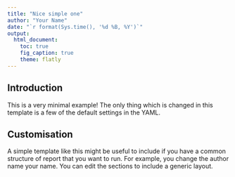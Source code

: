 ```yaml
---
title: "Nice simple one"
author: "Your Name"
date: "`r format(Sys.time(), '%d %B, %Y')`"
output:
  html_document:
    toc: true
    fig_caption: true
    theme: flatly
---
```


## Introduction

This is a very minimal example! The only thing which is changed in this template is a few of the default settings in the YAML. 

## Customisation

A simple template like this might be useful to include if you have a common structure of report that you want to run. For example, you change the author name your name. You can edit the sections to include a generic layout.  

